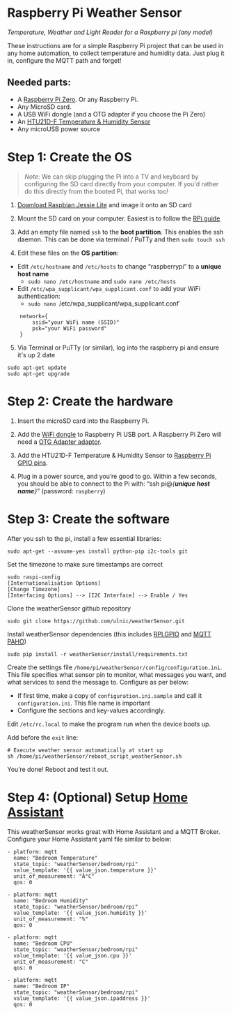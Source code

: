 # Raspberry Pi Weather Sensor

*Temperature, Weather and Light Reader for a Raspberry pi (any model)*

These instructions are for a simple Raspberry Pi project that can be used in any home automation, to collect temperature and humidity data. Just plug it in, configure the MQTT path and forget! 

## Needed parts:

* A [Raspberry Pi Zero](https://www.raspberrypi.org/products/pi-zero/).  Or any Raspberry Pi.
* Any MicroSD card. 
* A USB WiFi dongle (and a OTG adapter if you choose the Pi Zero)
* An [HTU21D-F Temperature & Humidity Sensor](https://learn.adafruit.com/adafruit-htu21d-f-temperature-humidity-sensor/overview)
* Any microUSB power source


# Step 1: Create the OS

> *Note*: We can skip plugging the Pi into a TV and keyboard by configuring the SD card directly from your computer. If you'd rather do this directly from the booted Pi, that works too!

1. [Download Raspbian Jessie Lite](https://www.raspberrypi.org/downloads/raspbian/) and image it onto an SD card 

2. Mount the SD card on your computer. Easiest is to follow the [RPi guide](https://www.raspberrypi.org/documentation/installation/installing-images/README.md)

3. Add an empty file named `ssh` to the **boot partition**.  This enables the ssh daemon. This can be done via terminal / PuTTy and then
 `sudo touch ssh`

4. Edit these files on the **OS partition**:
  * Edit `/etc/hostname` and `/etc/hosts` to change “raspberrypi” to a **unique host name**
    *  `sudo nano /etc/hostname` and `sudo nano /etc/hosts`
  * Edit `/etc/wpa_supplicant/wpa_supplicant.conf` to add your WiFi authentication:
    * `sudo nano `/etc/wpa_supplicant/wpa_supplicant.conf`

```
    network={
	    ssid="your WiFi name (SSID)"
	    psk="your WiFi password"
    }
```

5. Via Terminal or PuTTy (or similar), log into the raspberry pi and ensure it's up 2 date
 ```
 sudo apt-get update
 sudo apt-get upgrade
```


# Step 2: Create the hardware

1. Insert the microSD card into the Raspberry Pi.

2. Add the [WiFi dongle](https://www.adafruit.com/products/814) to Raspberry Pi USB port.  A Raspberry Pi Zero will need a [OTG Adapter adaptor](https://www.adafruit.com/product/2910).

3. Add the HTU21D-F Temperature & Humidity Sensor to [Raspberry Pi GPIO pins](https://pinout.xyz/). 

4. Plug in a power source, and you’re good to go.  Within a few seconds, you should be able to connect to the Pi with: “ssh pi@*{**unique host name**}*” (password: `raspberry`)



# Step 3: Create the software

After you ssh to the pi, install a few essential libraries:

    sudo apt-get --assume-yes install python-pip i2c-tools git
    
Set the timezone to make sure timestamps are correct

    sudo raspi-config
    [Internationalisation Options]
    [Change Timezone]
    [Interfacing Options] --> [I2C Interface] --> Enable / Yes

Clone the weatherSensor github repository

    sudo git clone https://github.com/ulnic/weatherSensor.git
    
Install weatherSensor dependencies (this includes [RPI.GPIO](https://pypi.python.org/pypi/RPi.GPIO) and [MQTT PAHO](https://github.com/eclipse/paho.mqtt.python))

    sudo pip install -r weatherSensor/install/requirements.txt

Create the settings file `/home/pi/weatherSensor/config/configuration.ini`.  This file specifies what sensor pin to monitor, what messages you want, and what services to send the message to. 
Configure as per below:
* If first time, make a copy of `configuration.ini.sample` and call it `configuration.ini`. This file name is important
* Configure the sections and key-values accordingly. 

Edit `/etc/rc.local` to make the program run when the device boots up.

Add before the `exit` line:

    # Execute weather sensor automatically at start up
    sh /home/pi/weatherSensor/reboot_script_weatherSensor.sh 

You’re done!  Reboot and test it out.

# Step 4: (Optional) Setup [Home Assistant](https://home-assistant.io)

This weatherSensor works great with Home Assistant and a MQTT Broker.
Configure your Home Assistant yaml file similar to below:

    - platform: mqtt
      name: "Bedroom Temperature"
      state_topic: "weatherSensor/bedroom/rpi"
      value_template: '{{ value_json.temperature }}'
      unit_of_measurement: "Â°C"
      qos: 0

    - platform: mqtt
      name: "Bedroom Humidity"
      state_topic: "weatherSensor/bedroom/rpi"
      value_template: '{{ value_json.humidity }}'
      unit_of_measurement: "%"
      qos: 0

    - platform: mqtt
      name: "Bedroom CPU"
      state_topic: "weatherSensor/bedroom/rpi"
      value_template: '{{ value_json.cpu }}'
      unit_of_measurement: "C"
      qos: 0

    - platform: mqtt
      name: "Bedroom IP"
      state_topic: "weatherSensor/bedroom/rpi"
      value_template: '{{ value_json.ipaddress }}'
      qos: 0
   